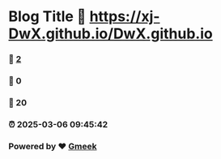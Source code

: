 # Blog Title :link: https://xj-DwX.github.io/DwX.github.io 
### :page_facing_up: [2](https://xj-DwX.github.io/DwX.github.io/tag.html) 
### :speech_balloon: 0 
### :hibiscus: 20 
### :alarm_clock: 2025-03-06 09:45:42 
### Powered by :heart: [Gmeek](https://github.com/Meekdai/Gmeek)
